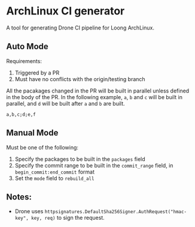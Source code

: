 # ArchLinux CI generator

A tool for generating Drone CI pipeline for Loong ArchLinux.

## Auto Mode

Requirements:

1. Triggered by a PR
2. Must have no conflicts with the origin/testing branch

All the pacakages changed in the PR will be built in parallel unless defined in the body of the PR. In the following example, `a`, `b` and `c` will be built in parallel, and `d` will be built after `a` and `b` are built.

```
a,b,c;d;e,f
```

## Manual Mode

Must be one of the following:

1. Specify the packages to be built in the `packages` field
2. Specify the commit range to be built in the `commit_range` field, in `begin_commit:end_commit` format
3. Set the `mode` field to `rebuild_all`


## Notes:

- Drone uses `httpsignatures.DefaultSha256Signer.AuthRequest("hmac-key", key, req)` to sign the request.